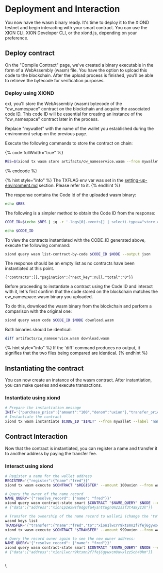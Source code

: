 # Deployment and Interaction

You now have the wasm binary ready. It's time to deploy it to the XIOND testnet and begin interacting with your smart contract. You can use the XION CLI, XION Developer CLI, or the xiond.js, depending on your preference.

## Deploy contract

On the "Compile Contract" page, we've created a binary executable in the form of a WebAssembly (wasm) file. You have the option to upload this code to the blockchain. After the upload process is finished, you'll be able to retrieve the bytecode for verification purposes.

### Deploy using XIOND

ext, you'll store the WebAssembly (wasm) bytecode of the "cw\_namespace" contract on the blockchain and acquire the associated code ID. This code ID will be essential for creating an instance of the "cw\_namespace" contract later in the process.

Replace "mywallet" with the name of the wallet you established during the environment setup on the previous page.

Execute the following commands to store the contract on chain:

{% code fullWidth="true" %}
```sh
RES=$(xiond tx wasm store artifacts/cw_nameservice.wasm --from mywallet $TXFLAG -y --output json)
```
{% endcode %}

{% hint style="info" %}
The TXFLAG env var was set in the [setting-up-environment.md](../setting-up-environment.md "mention") section. Please refer to it.
{% endhint %}

The response contains the Code Id of the uploaded wasm binary:

```sh
echo $RES
```

The following is a simpler method to obtain the Code ID from the response:

```bash
CODE_ID=$(echo $RES | jq -r '.logs[0].events[] | select(.type=="store_code") | .attributes[] | select(.key=="code_id") | .value')
```

```bash
echo $CODE_ID
```

To view the contracts instantiated with the CODE\_ID generated above, execute the following command:

```bash
xiond query wasm list-contract-by-code $CODE_ID $NODE --output json
```

The response should be an empty list as no contracts have been instantiated at this point.

```
{"contracts":[],"pagination":{"next_key":null,"total":"0"}}
```

Before proceeding to instantiate a contract using the Code ID and interact with it, let's first confirm that the code stored on the blockchain matches the cw\_namespace.wasm binary you uploaded.&#x20;

To do this, download the wasm binary from the blockchain and perform a comparison with the original one:

```bash
xiond query wasm code $CODE_ID $NODE download.wasm
```

Both binaries should be identical:

```bash
diff artifacts/cw_nameservice.wasm download.wasm
```

{% hint style="info" %}
If the 'diff' command produces no output, it signifies that the two files being compared are identical.
{% endhint %}



## Instantiating the contract

You can now create an instance of the wasm contract. After instantiation, you can make queries and execute transactions.

### Instantiate using xiond

```bash
# Prepare the instantiation message
INIT='{"purchase_price":{"amount":"100","denom":"uxion"},"transfer_price":{"amount":"999","denom":"uxion"}}'
# Instantiate the contract
xiond tx wasm instantiate $CODE_ID "$INIT" --from mywallet --label "name service" $TXFLAG -y --no-admin
```

## Contract Interaction

Now that the contract is instantiated, you can register a name and transfer it to another address by paying the transfer fee.

### Interact using xiond

```bash
# Register a name for the wallet address
REGISTER='{"register":{"name":"fred"}}'
xiond tx wasm execute $CONTRACT "$REGISTER" --amount 100uxion --from wallet $TXFLAG -y

# Query the owner of the name record
NAME_QUERY='{"resolve_record": {"name": "fred"}}'
xiond query wasm contract-state smart $CONTRACT "$NAME_QUERY" $NODE --output json
# {"data":{"address":"xion1pze5wsf0dg0fa4ysnttugn0m22ssf3t4a9yz3h"}}

# Transfer the ownership of the name record to wallet2 (change the "to" address to wallet2 generated during environment setup)
wasmd keys list
TRANSFER='{"transfer":{"name":"fred","to":"xion1lwcrr9ktsmn2f7fej6gywxcm8uvxlzz5ch40hm"}}'
xiond tx wasm execute $CONTRACT "$TRANSFER" --amount 999uxion --from wallet $TXFLAG -y

# Query the record owner again to see the new owner address:
NAME_QUERY='{"resolve_record": {"name": "fred"}}'
xiond query wasm contract-state smart $CONTRACT "$NAME_QUERY" $NODE --output json
# {"data":{"address":"xion1lwcrr9ktsmn2f7fej6gywxcm8uvxlzz5ch40hm"}}
```

## &#x20;

\
